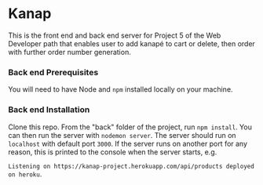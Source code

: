 # Kanap #

This is the front end and back end server for Project 5 of the Web Developer path that enables user to add kanapé to cart or delete, then order with further order number generation.

### Back end Prerequisites ###

You will need to have Node and `npm` installed locally on your machine.

### Back end Installation ###

Clone this repo. From the "back" folder of the project, run `npm install`. You 
can then run the server with `nodemon server`. 
The server should run on `localhost` with default port `3000`. If the
server runs on another port for any reason, this is printed to the
console when the server starts, e.g. 

`Listening on https://kanap-project.herokuapp.com/api/products deployed on heroku`.

